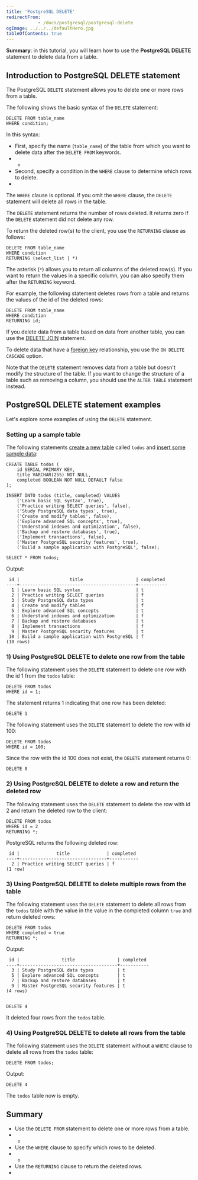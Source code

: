 ```yaml
---
title: 'PostgreSQL DELETE'
redirectFrom: 
            - /docs/postgresql/postgresql-delete
ogImage: ../../../defaultHero.jpg
tableOfContents: true
---
```


**Summary**: in this tutorial, you will learn how to use the **PostgreSQL DELETE** statement to delete data from a table.



## Introduction to PostgreSQL DELETE statement



The PostgreSQL `DELETE` statement allows you to delete one or more rows from a table.



The following shows the basic syntax of the `DELETE` statement:



```
DELETE FROM table_name
WHERE condition;
```



In this syntax:



- First, specify the name (`table_name`) of the table from which you want to delete data after the `DELETE FROM` keywords.
- -
- Second, specify a condition in the `WHERE` clause to determine which rows to delete.
- 


The `WHERE` clause is optional. If you omit the `WHERE` clause, the `DELETE` statement will delete all rows in the table.



The `DELETE` statement returns the number of rows deleted. It returns zero if the `DELETE` statement did not delete any row.



To return the deleted row(s) to the client, you use the `RETURNING` clause as follows:



```
DELETE FROM table_name
WHERE condition
RETURNING (select_list | *)
```



The asterisk (`*`) allows you to return all columns of the deleted row(s). If you want to return the values in a specific column, you can also specify them after the `RETURNING` keyword.



For example, the following statement deletes rows from a table and returns the values of the id of the deleted rows:



```
DELETE FROM table_name
WHERE condition
RETURNING id;
```



If you delete data from a table based on data from another table, you can use the [DELETE JOIN](/docs/postgresql/postgresql-delete-join) statement.



To delete data that have a [foreign key](/docs/postgresql/postgresql-foreign-key) relationship, you use the `ON DELETE CASCADE` option.



Note that the `DELETE` statement removes data from a table but doesn't modify the structure of the table. If you want to change the structure of a table such as removing a column, you should use the `ALTER TABLE` statement instead.



## PostgreSQL DELETE statement examples



Let's explore some examples of using the `DELETE` statement.



### Setting up a sample table



The following statements [create a new table](/docs/postgresql/postgresql-create-table/) called `todos` and [insert some sample data](https://www.postgresqltutorial.com/postgresql-tutorial/postgresql-insert):



```
CREATE TABLE todos (
    id SERIAL PRIMARY KEY,
    title VARCHAR(255) NOT NULL,
    completed BOOLEAN NOT NULL DEFAULT false
);

INSERT INTO todos (title, completed) VALUES
    ('Learn basic SQL syntax', true),
    ('Practice writing SELECT queries', false),
    ('Study PostgreSQL data types', true),
    ('Create and modify tables', false),
    ('Explore advanced SQL concepts', true),
    ('Understand indexes and optimization', false),
    ('Backup and restore databases', true),
    ('Implement transactions', false),
    ('Master PostgreSQL security features', true),
    ('Build a sample application with PostgreSQL', false);

SELECT * FROM todos;
```



Output:



```
 id |                   title                    | completed
----+--------------------------------------------+-----------
  1 | Learn basic SQL syntax                     | t
  2 | Practice writing SELECT queries            | f
  3 | Study PostgreSQL data types                | t
  4 | Create and modify tables                   | f
  5 | Explore advanced SQL concepts              | t
  6 | Understand indexes and optimization        | f
  7 | Backup and restore databases               | t
  8 | Implement transactions                     | f
  9 | Master PostgreSQL security features        | t
 10 | Build a sample application with PostgreSQL | f
(10 rows)
```



### 1) Using PostgreSQL DELETE to delete one row from the table



The following statement uses the `DELETE` statement to delete one row with the id 1 from the `todos` table:



```
DELETE FROM todos
WHERE id = 1;
```



The statement returns 1 indicating that one row has been deleted:



```
DELETE 1
```



The following statement uses the `DELETE` statement to delete the row with id 100:



```
DELETE FROM todos
WHERE id = 100;
```



Since the row with the id 100 does not exist, the `DELETE` statement returns 0:



```
DELETE 0
```



### 2) Using PostgreSQL DELETE to delete a row and return the deleted row



The following statement uses the `DELETE` statement to delete the row with id 2 and return the deleted row to the client:



```
DELETE FROM todos
WHERE id = 2
RETURNING *;
```



PostgreSQL returns the following deleted row:



```
 id |              title              | completed
----+---------------------------------+-----------
  2 | Practice writing SELECT queries | f
(1 row)
```



### 3) Using PostgreSQL DELETE to delete multiple rows from the table



The following statement uses the `DELETE` statement to delete all rows from the `todos` table with the value in the value in the completed column `true` and return deleted rows:



```
DELETE FROM todos
WHERE completed = true
RETURNING *;
```



Output:



```
 id |                title                | completed
----+-------------------------------------+-----------
  3 | Study PostgreSQL data types         | t
  5 | Explore advanced SQL concepts       | t
  7 | Backup and restore databases        | t
  9 | Master PostgreSQL security features | t
(4 rows)


DELETE 4
```



It deleted four rows from the `todos` table.



### 4) Using PostgreSQL DELETE to delete all rows from the table



The following statement uses the `DELETE` statement without a `WHERE` clause to delete all rows from the `todos` table:



```
DELETE FROM todos;
```



Output:



```
DELETE 4
```



The `todos` table now is empty.



## Summary



- Use the `DELETE FROM` statement to delete one or more rows from a table.
- -
- Use the `WHERE` clause to specify which rows to be deleted.
- -
- Use the `RETURNING` clause to return the deleted rows.
- 
